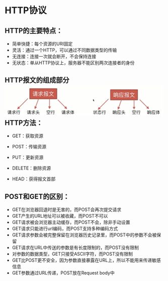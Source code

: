 # HTTP协议

## HTTP的主要特点：

* 简单快捷：每个资源的URI固定
* 灵活：通过一个HTTP，可以通过不同数据类型的传输
* 无连接：连接一次就会断开，不会保持连接
* 无状态：单从HTTP协议上，服务器不能区别两次连接者的身份

## HTTP报文的组成部分![](/assets/HTTP报文.png)HTTP方法：

* GET：获取资源

* POST：传输资源

* PUT：更新资源

* DELETE：删除资源

* HEAD：获得报文首部

## POST和GET的区别：

* GET在浏览器回退时是无害的，而POST会再次提交请求
* GET产生的URL地址可以被收藏，而POST不可以
* GET请求被会浏览器主动缓存，而POST不会，除非手动设置
* GET请求只能进行url编码，而POST支持多种编码方式
* GET请求参数会被完整保留在浏览器历史记录里，而POST中的参数不会被保留
* GET请求在URL中传送的参数是有长度限制的，而POST没有限制
* 对参数的数据类型，GET只接受ASCII字符，而POST没有限制
* GET比POST更不安全，因为参数直接暴露在URL上，所以不能用来传递敏感信息
* GET参数通过URL传递，POST放在Request body中



